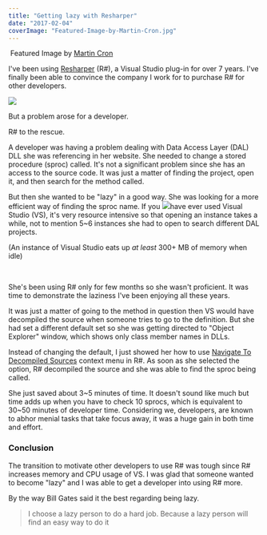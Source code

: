 ```yaml
---
title: "Getting lazy with Resharper"
date: "2017-02-04"
coverImage: "Featured-Image-by-Martin-Cron.jpg"
---
```


 Featured Image by [Martin Cron](https://www.flickr.com/photos/martincron/4127880673/in/photolist-5Uz3so-2s5eGW-2rZNMD-7hLt7r-5xjUSF-uB4au9-uBbC6n-64Qkeb-9EcyP-7VF6zc-9Tym55-9TvuTM) 

I've been using [Resharper](https://www.jetbrains.com/resharper/) (R#), a Visual Studio plug-in for over 7 years. I've finally been able to convince the company I work for to purchase R# for other developers.

![](./images/Resharper-300x116.jpg)

But a problem arose for a developer.

R# to the rescue.

A developer was having a problem dealing with Data Access Layer (DAL) DLL she was referencing in her website. She needed to change a stored procedure (sproc) called. It's not a significant problem since she has an access to the source code. It was just a matter of finding the project, open it, and then search for the method called.

But then she wanted to be "lazy" in a good way. She was looking for a more efficient way of finding the sproc name. If you ![](./images/process-explorer-300x183.png)have ever used Visual Studio (VS), it's very resource intensive so that opening an instance takes a while, not to mention 5~6 instances she had to open to search different DAL projects.

(An instance of Visual Studio eats up _at least_ 300+ MB of memory when idle)

 

She's been using R# only for few months so she wasn't proficient. It was time to demonstrate the laziness I've been enjoying all these years.

It was just a matter of going to the method in question then VS would have decompiled the source when someone tries to go to the definition. But she had set a different default set so she was getting directed to "Object Explorer" window, which shows only class member names in DLLs.

Instead of changing the default, I just showed her how to use [Navigate To Decompiled Sources](https://www.jetbrains.com/help/resharper/2016.3/Navigation_and_Search__Navigate_from_Here__Decompiled_Code.html) context menu in R#. As soon as she selected the option, R# decompiled the source and she was able to find the sproc being called.

She just saved about 3~5 minutes of time. It doesn't sound like much but time adds up when you have to check 10 sprocs, which is equivalent to 30~50 minutes of developer time. Considering we, developers, are known to abhor menial tasks that take focus away, it was a huge gain in both time and effort.

### Conclusion

The transition to motivate other developers to use R# was tough since R# increases memory and CPU usage of VS. I was glad that someone wanted to become "lazy" and I was able to get a developer into using R# more.

By the way Bill Gates said it the best regarding being lazy.

> I choose a lazy person to do a hard job. Because a lazy person will find an easy way to do it
